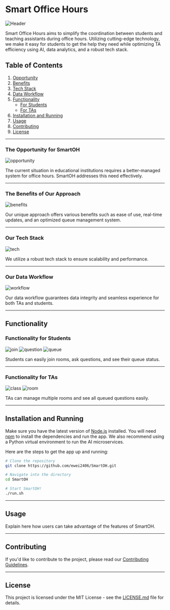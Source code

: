 # Smart Office Hours

![Header](images/top_logo.png)

Smart Office Hours aims to simplify the coordination between students and teaching assistants during office hours. Utilizing cutting-edge technology, we make it easy for students to get the help they need while optimizing TA efficiency using AI, data analytics, and a robust tech stack.

## Table of Contents

1. [Opportunity](#the-opportunity-for-smartoh)
2. [Benefits](#the-benefits-of-our-approach)
3. [Tech Stack](#our-tech-stack)
4. [Data Workflow](#our-data-workflow)
5. [Functionality](#functionality)
    - [For Students](#functionality-for-students)
    - [For TAs](#functionality-for-tas)
6. [Installation and Running](#installation-and-running)
7. [Usage](#usage)
8. [Contributing](#contributing)
9. [License](#license)

---

### The Opportunity for SmartOH

![opportunity](images/opportunity.png)

The current situation in educational institutions requires a better-managed system for office hours. SmartOH addresses this need effectively.

---

### The Benefits of Our Approach

![benefits](images/benefits.png)

Our unique approach offers various benefits such as ease of use, real-time updates, and an optimized queue management system.

---

### Our Tech Stack

![tech](images/tech_stack.png)

We utilize a robust tech stack to ensure scalability and performance.

---

### Our Data Workflow

![workflow](images/flowchart.png)

Our data workflow guarantees data integrity and seamless experience for both TAs and students.

---

## Functionality

### Functionality for Students

![join](images/student_rooms.png)
![question](images/student_question.png)
![queue](images/student_queue.png)

Students can easily join rooms, ask questions, and see their queue status.

---

### Functionality for TAs

![class](images/ta_rooms.png)
![room](images/ta_queue.png)

TAs can manage multiple rooms and see all queued questions easily.

---

## Installation and Running

Make sure you have the latest version of [Node.js](https://nodejs.org/en/) installed. You will need [npm](https://www.npmjs.com/) to install the dependencies and run the app.
We also recommend using a Python virtual environment to run the AI microservices.

Here are the steps to get the app up and running:

```bash
# Clone the repository
git clone https://github.com/ewei2406/SmartOH.git

# Navigate into the directory
cd SmartOH

# Start SmartOH!
./run.sh
```

---

## Usage

Explain here how users can take advantage of the features of SmartOH.

---

## Contributing

If you'd like to contribute to the project, please read our [Contributing Guidelines](CONTRIBUTING.md).

---

## License

This project is licensed under the MIT License - see the [LICENSE.md](LICENSE.md) file for details.
